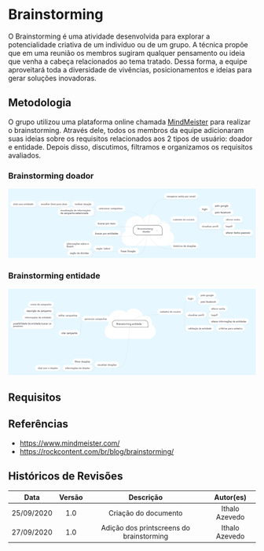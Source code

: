 # Brainstorming 

O Brainstorming é uma atividade desenvolvida para explorar a potencialidade criativa de um indivíduo ou de um grupo. A técnica propõe que em uma reunião os membros sugiram qualquer pensamento ou ideia que venha a cabeça relacionados ao tema tratado. Dessa forma, a equipe aproveitará toda a diversidade de vivências, posicionamentos e ideias para gerar soluções inovadoras.

## Metodologia

O grupo utilizou uma plataforma online chamada [MindMeister](https://www.mindmeister.com/) para realizar o brainstorming. Através dele, todos os membros da equipe adicionaram suas ideias sobre os requisitos relacionados aos 2 tipos de usuário: doador e entidade. Depois disso, discutimos, filtramos e organizamos os requisitos avaliados.

### Brainstorming doador
![doador](./../../assets/images/brainstorming/brainstormingDoador.png)
### Brainstorming entidade
![entidade](./../../assets/images/brainstorming/brainstormingEntidade.png)

## Requisitos
## Referências
- https://www.mindmeister.com/
- https://rockcontent.com/br/blog/brainstorming/

## Históricos de Revisões

|    Data    | Versão |                   Descrição                    |                                  Autor(es)                                  |
| :--------: | :----: | :-------------------------------------------:  | :-------------------------------------------------------------------------:  |
| 25/09/2020 |  1.0   | Criação do documento | Ithalo Azevedo|
| 27/09/2020 |  1.0   | Adição dos printscreens do brainstorming | Ithalo Azevedo |